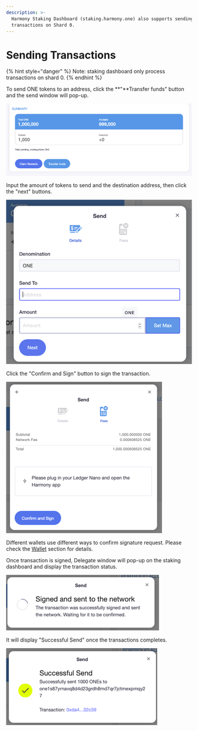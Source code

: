 ```yaml
---
description: >-
  Harmony Staking Dashboard (staking.harmony.one) also supports sending
  transactions on Shard 0.
---
```


# Sending Transactions

{% hint style="danger" %}
Note: staking dashboard only process transactions on shard 0.
{% endhint %}

To send ONE tokens to an address, click the **"**Transfer funds" button and the send window will pop-up.

![](../../../../.gitbook/assets/image%20%28142%29.png)

Input the amount of tokens to send and the destination address, then click the "next" buttons.

![](../../../../.gitbook/assets/image%20%28133%29.png)

Click the "Confirm and Sign" button to sign the transaction.

![](../../../../.gitbook/assets/image%20%2838%29.png)

Different wallets use different ways to confirm signature request. Please check the [Wallet](https://app.gitbook.com/@harmony-one/s/home/~/drafts/-M7F2-rR3OLvk7_5kftG/wallets) section for details.

Once transaction is signed, Delegate window will pop-up on the staking dashboard and display the transaction status.

![](../../../../.gitbook/assets/image%20%2897%29.png)

 It will display "Successful Send" once the transactions completes.

![](../../../../.gitbook/assets/image%20%28164%29.png)



